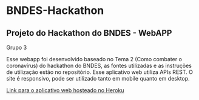 # BNDES-Hackathon
## Projeto do Hackathon do BNDES - WebAPP 
Grupo 3

Esse webapp foi desenvolvido baseado no Tema 2 (Como combater o coronavírus) do hackathon do BNDES, as fontes utilizadas e as instruções de utilização estão no repositório.
Esse aplicativo web utiliza APIs REST.
O site é responsivo, pode ser utilizado tanto em mobile quanto em desktop.

[Link para o aplicativo web hosteado no Heroku](https://bndes-grupo3-t2.herokuapp.com/index.html)